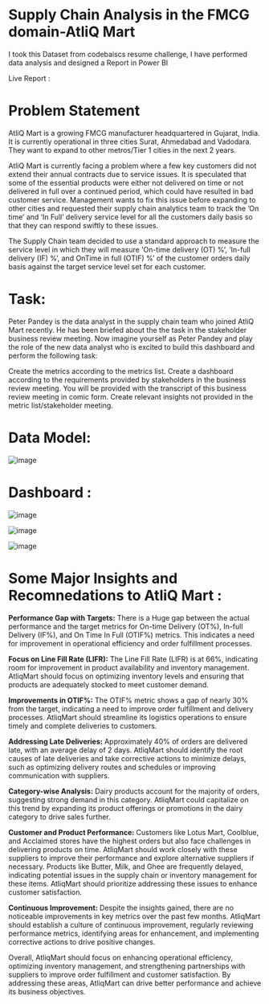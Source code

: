 # Supply Chain Analysis in the FMCG domain-AtliQ Mart
I took this Dataset from codebaiscs resume challenge, I have performed data analysis and designed a Report in Power BI

Live Report : 

# Problem Statement
AtliQ Mart is a growing FMCG manufacturer headquartered in Gujarat, India. It is currently operational in three cities Surat, Ahmedabad and Vadodara. They want to expand to other metros/Tier 1 cities in the next 2 years.

AtliQ Mart is currently facing a problem where a few key customers did not extend their annual contracts due to service issues. It is speculated that some of the essential products were either not delivered on time or not delivered in full over a continued period, which could have resulted in bad customer service. Management wants to fix this issue before expanding to other cities and requested their supply chain analytics team to track the ’On time’ and ‘In Full’ delivery service level for all the customers daily basis so that they can respond swiftly to these issues.

The Supply Chain team decided to use a standard approach to measure the service level in which they will measure ‘On-time delivery (OT) %’, ‘In-full delivery (IF) %’, and OnTime in full (OTIF) %’ of the customer orders daily basis against the target service level set for each customer.


# Task:  
Peter Pandey is the data analyst in the supply chain team who joined AtliQ Mart recently. He has been briefed about the the task in the stakeholder business review meeting. Now imagine yourself as Peter Pandey and play the role of the new data analyst who is excited to build this dashboard and perform the following task:

Create the metrics according to the metrics list.
Create a dashboard according to the requirements provided by stakeholders in the business review meeting. You will be provided with the transcript of this business review meeting in comic form.
Create relevant insights not provided in the metric list/stakeholder meeting.

# Data Model:
![image](https://github.com/ChitikaneniVarsha/Supply-Chain-Analysis-in-the-FMCG-domain-AtliQMart/assets/119399943/c3fcd077-d5da-4b32-8112-a6a962e5255e)

# Dashboard : 


![image](https://github.com/ChitikaneniVarsha/Supply-Chain-Analysis-in-the-FMCG-domain-AtliQMart/assets/119399943/9cd5330e-b336-4bf5-9ceb-ecaa19d94db1)

![image](https://github.com/ChitikaneniVarsha/Supply-Chain-Analysis-in-the-FMCG-domain-AtliQMart/assets/119399943/d59346e3-5b92-4ccc-8d37-7ef565ca0a90)

![image](https://github.com/ChitikaneniVarsha/Supply-Chain-Analysis-in-the-FMCG-domain-AtliQMart/assets/119399943/adf4edc7-575a-4357-a907-3cce38357a63)

# Some Major Insights and Recomnedations to AtliQ Mart : 

**Performance Gap with Targets:**
There is a Huge gap between the actual performance and the target metrics for On-time Delivery (OT%), In-full Delivery (IF%), and On Time In Full (OTIF%) metrics.
This indicates a need for improvement in operational efficiency and order fulfillment processes.

**Focus on Line Fill Rate (LIFR):**
The Line Fill Rate (LIFR) is at 66%, indicating room for improvement in product availability and inventory management.
AtliqMart should focus on optimizing inventory levels and ensuring that products are adequately stocked to meet customer demand.

**Improvements in OTIF%:**
The OTIF% metric shows a gap of nearly 30% from the target, indicating a need to improve order fulfillment and delivery processes. 
AtliqMart should streamline its logistics operations to ensure timely and complete deliveries to customers.

**Addressing Late Deliveries:**
Approximately 40% of orders are delivered late, with an average delay of 2 days. 
AtliqMart should identify the root causes of late deliveries and take corrective actions to minimize delays, such as optimizing delivery routes and schedules or improving communication with suppliers.

**Category-wise Analysis:**
Dairy products account for the majority of orders, suggesting strong demand in this category. 
AtliqMart could capitalize on this trend by expanding its product offerings or promotions in the dairy category to drive sales further.

**Customer and Product Performance:**
Customers like Lotus Mart, Coolblue, and Acclaimed stores have the highest orders but also face challenges in delivering products on time. 
AtliqMart should work closely with these suppliers to improve their performance and explore alternative suppliers if necessary.
Products like Butter, Milk, and Ghee are frequently delayed, indicating potential issues in the supply chain or inventory management for these items. 
AtliqMart should prioritize addressing these issues to enhance customer satisfaction.

**Continuous Improvement:**
Despite the insights gained, there are no noticeable improvements in key metrics over the past few months. 
AtliqMart should establish a culture of continuous improvement, regularly reviewing performance metrics, identifying areas for enhancement, and implementing corrective actions to drive positive changes.

Overall, AtliqMart should focus on enhancing operational efficiency, optimizing inventory management, and strengthening partnerships with suppliers to improve order fulfillment and customer satisfaction. 
By addressing these areas, AtliqMart can drive better performance and achieve its business objectives.


